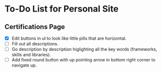 # To-Do List for Personal Site

## Certifications Page

- [X] Edit buttons in ul to look like little pills that are horizontal.
- [ ] Fill out all descriptions.
- [ ] Go description by description higlighting all the key words
      (frameworks, skills and libraries).
- [ ] Add fixed round button with up pointing arrow in bottom right corner to
      navigate up.
